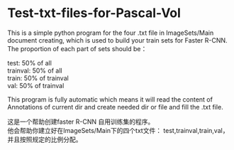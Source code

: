 # Test-txt-files-for-Pascal-Vol
This is a simple python program for the four .txt file in ImageSets/Main document creating, which is used to build your train sets for Faster R-CNN.  
The proportion of each part of sets should be：  

test: 50% of all   
trainval: 50% of all   
train: 50% of trainval   
val: 50% of trainval   

This program is fully automatic which means it will read the content of Annotations of current dir and create needed dir or file and fill the .txt file.  

这是一个帮助创建faster R-CNN 自用训练集的程序。  
他会帮助你建立好在ImageSets/Main下的四个txt文件： test,trainval,train,val，并且按照规定的比例分配。
